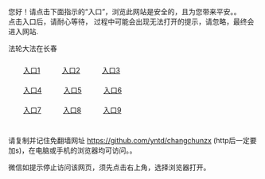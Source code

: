 您好！请点击下面指示的“入口”，浏览此网站是安全的，且为您带来平安。。 <br/>
点击入口后，请耐心等待， 过程中可能会出现无法打开的提示，请忽略，最终会进入网站. </br>

法轮大法在长春<br/>
<div style="padding:10px"><a style="margin:20px" target="_blank" href="https://d15sab07a74owy.cloudfront.net/2Qpsp?zfglymu" id="ccLink1" rel="nofollow">入口1</a> <a target="_blank" style="margin:20px" href="https://d2tqwue52lv3bm.cloudfront.net/2Qpsp?vtxwrhs" id="ccLink2" rel="nofollow">入口2</a> <a style="margin:20px" target="_blank" href="https://d1g4frvxb1746j.cloudfront.net/2Qpsp?qktham" id="ccLink3" rel="nofollow">入口3</a></div>

<div style="padding:10px" ><a style="margin:20px" target="_blank" href="https://d15sab07a74owy.cloudfront.net/2Qpsp?zfglymu" id="ccLink4" rel="nofollow">入口4</a> <a style="margin:20px" href="https://d2tqwue52lv3bm.cloudfront.net/2Qpsp?vtxwrhs" target="_blank" id="ccLink5" rel="nofollow">入口5</a> <a style="margin:20px" href="https://d1g4frvxb1746j.cloudfront.net/2Qpsp?qktham" target="_blank" id="ccLink6" rel="nofollow">入口6</a></div>

<div style="padding:10px"><a style="margin:20px" target="_blank" href="https://d15sab07a74owy.cloudfront.net/2Qpsp?zfglymu" id="ccLink7" rel="nofollow">入口7</a> <a style="margin:20px" href="https://d2tqwue52lv3bm.cloudfront.net/2Qpsp?vtxwrhs" target="_blank" id="ccLink8" rel="nofollow">入口8</a> <a style="margin:20px" target="_blank" href="https://d1g4frvxb1746j.cloudfront.net/2Qpsp?qktham" id="ccLink9" rel="nofollow">入口9</a></div>

<br/>



请复制并记住免翻墙网址 https://github.com/yntd/changchunzx (http后一定要加s)，在电脑或手机的浏览器均可访问。。<br/>

微信如提示停止访问该网页，须先点击右上角，选择浏览器打开。
